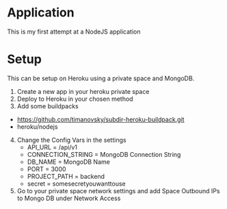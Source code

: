 # Application

This is my first attempt at a NodeJS application

# Setup

This can be setup on Heroku using a private space and MongoDB.

1. Create a new app in your heroku private space
2. Deploy to Heroku in your chosen method
3. Add some buildpacks

- https://github.com/timanovsky/subdir-heroku-buildpack.git
- heroku/nodejs

4. Change the Config Vars in the settings
   - API_URL = /api/v1
   - CONNECTION_STRING = MongoDB Connection String
   - DB_NAME = MongoDB Name
   - PORT = 3000
   - PROJECT_PATH = backend
   - secret = somesecretyouwanttouse
5. Go to your private space network settings and add Space Outbound IPs to Mongo DB under Network Access
